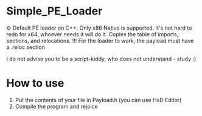 # Simple_PE_Loader
⚙️ Default PE loader on C++. Only x86 Native is supported. It's not hard to redo for x64, whoever needs it will do it. Copies the table of imports, sections, and relocations. !!! For the loader to work, the payload must have a .reloc section

I do not advise you to be a script-kiddy, who does not understand - study :)

# How to use

1. Put the contents of your file in Payload.h (you can use HxD Editor)
2. Compile the program and rejoice

